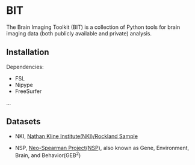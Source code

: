 # BIT

The Brain Imaging Toolkit (BIT) is a collection of Python tools for brain imaging data (both publicly available and private) analysis.

## Installation

Dependencies:

* FSL
* Nipype
* FreeSurfer

...

## Datasets

* NKI, [Nathan Kline Institute(NKI)/Rockland Sample](http://fcon_1000.projects.nitrc.org/indi/pro/nki.html)

* NSP, [Neo-Spearman Project(NSP)](http://www.brainactivityatlas.org/about-baa/overview/), also known as Gene, Environment, Brain, and Behavior(GEB<sup>2</sup>)


